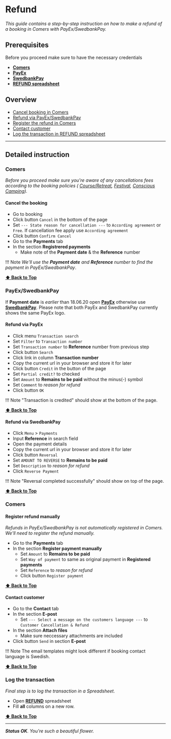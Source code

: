 # Refund

_This guide contains a step-by-step instruction on how to make
a refund of a booking in Comers with PayEx/SwedbankPay._

## Prerequisites

Before you proceed make sure to have the necessary credentials

- [**Comers**](https://adminang.comers.se)
- [**PayEx**](https://secure.payex.com/Admin/Logon.aspx)
- [**SwedbankPay**](https://admin.payex.com/psp/login)
- [**REFUND spreadsheet**](https://docs.google.com/spreadsheets/d/11JW8NCPnV5h49dYcMxpH6dfmC2V1dVvGJWCkPWrYnb4/edit#gid=0)

## Overview

- [Cancel booking in Comers](#cancel-the-booking)
- [Refund via PayEx/SwedbankPay](#payexswedbankpay)
- [Register the refund in Comers](#register-refund-manually)
- [Contact customer](#contact-customer)
- [Log the transaction in REFUND spreadsheet](#log-the-transaction)

---

## Detailed instruction

### Comers

_Before you proceed make sure you're aware of any cancellations fees
according to the booking policies (
[Course/Retreat](https://www.angsbacka.com/about-angsbacka/course-retreat-booking-policy/),
[Festival](https://www.angsbacka.com/about-angsbacka/festival-ticket-policy/),
[Conscious Camping](https://www.angsbacka.com/about-angsbacka/conscious-camping-booking-policy/))._

#### Cancel the booking

- Go to booking
- Click button `Cancel` in the bottom of the page
- Set `--- State reason for cancellation ---` to `According agreement` or `Free`. If cancellation fee apply use `According agreement`
- Click button `Confirm Cancel`
- Go to the **Payments** tab
- In the section **Registrered payments**
  - Make note of the **Payment date** & the **Reference** number

!!! Note
_We'll use the **Payment date** and **Reference** number to find the payment in PayEx/SwedbankPay_.

**[⬆ Back to Top](#overview)**

### PayEx/SwedbankPay

If **Payment date** is _earlier_ than 18.06.20 open [**PayEx**](https://secure.payex.com/Admin/Logon.aspx) otherwise use [**SwedbankPay**](https://admin.payex.com/psp/login). Please note that both PayEx and SwedbankPay currently shows the same PayEx logo.

#### Refund via PayEx

- Click menu `Transaction search`
- Set `Filter` to `Transaction number`
- Set `Transaction number` to **Reference** number from previous step
- Click button `Search`
- Click link in column **Transaction number**
- Copy the current url in your browser and store it for later
- Click button `Credit` in the button of the page
- Set `Partial credit?` to checked
- Set `Amount` to **Remains to be paid** without the minus(-) symbol
- Set `Comment` to _reason for refund_
- Click button `OK`

!!! Note
"Transaction is credited" should show at the bottom of the page.

**[⬆ Back to Top](#overview)**

#### Refund via SwedbankPay

- Click `Menu` > `Payments`
- Input **Reference** in search field
- Open the payment details
- Copy the current url in your browser and store it for later
- Click button `Reversal`
- Set `AMOUNT TO REVERSE` to **Remains to be paid**
- Set `Description` to _reason for refund_
- Click `Reverse Payment`

!!! Note
"Reversal completed successfully" should show on top of the page.

**[⬆ Back to Top](#overview)**

### Comers

#### Register refund manually

_Refunds in PayEx/SwedbankPay is not automatically registered in Comers. We'll need to register the refund manually._

- Go to the **Payments** tab
- In the section **Register payment manually**
  - Set `Amount` to **Remains to be paid**
  - Set `Way of payment` to same as original payment in **Registered payments**
  - Set `Reference` to _reason for refund_
  - Click button `Register payment`

**[⬆ Back to Top](#overview)**

#### Contact customer

- Go to the **Contact** tab
- In the section **E-post**
  - Set `--- Select a message on the customers language ---` to `Customer Cancellation & Refund`
- In the section **Attach files**
  - Make sure neccessary attachments are included
- Click button `Send` in section **E-post**

!!! Note
The email templates might look different if booking contact language is Swedish.

**[⬆ Back to Top](#overview)**

### Log the transaction

_Final step is to log the transaction in a Spreadsheet._

- Open [**REFUND**](https://docs.google.com/spreadsheets/d/11JW8NCPnV5h49dYcMxpH6dfmC2V1dVvGJWCkPWrYnb4/edit#gid=0) spreadsheet
- Fill **all** columns on a new row.

**[⬆ Back to Top](#overview)**

---

_**Status OK**. You're such a beautiful flower._
